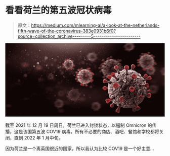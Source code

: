 # 看看荷兰的第五波冠状病毒

> 原文：<https://medium.com/mlearning-ai/a-look-at-the-netherlands-fifth-wave-of-the-coronavirus-383e0931b6f0?source=collection_archive---------5----------------------->

![](img/5e5ba28777913bdb387e30de4c91c951.png)

截至 2021 年 12 月 19 日周日，荷兰已进入封锁状态，以遏制 Omnicron 的传播，这是该国第五波 COV19 病毒。所有不必要的商店、酒吧、餐馆和学校都将关闭，直到 2022 年 1 月中旬。

因为荷兰是一个离英国很近的国家，所以我认为比较 COV19 是一个好主意…